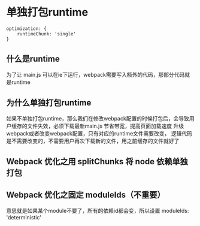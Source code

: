 # 单独打包runtime
```
optimization: {
    runtimeChunk: 'single'
}
```


## 什么是runtime
为了让 main.js 可以在ie下运行，webpack需要写入额外的代码，那部分代码就是runtime


## 为什么单独打包runtime
如果不单独打包runtime，那么我们在修改webpack配置的时候打包后，会导致用户缓存的文件失效，必须下载最新main.js
节省带宽，提高页面加载速度
升级webpack或者改变webpack配置，只有对应的runtime文件需要改变，
逻辑代码是不需要改变的，不需要用户再次下载新的文件，用之前缓存的文件就好了


## Webpack 优化之用 splitChunks 将 node 依赖单独打包

## Webpack 优化之固定 moduleIds（不重要）
意思就是如果某个module不要了，所有的依赖id都会变，所以设置 moduleIds: 'deterministic'
